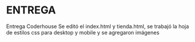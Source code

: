 # ENTREGA
Entrega Coderhouse
Se editó el index.html y tienda.html, se trabajó la hoja de estilos css para desktop y mobile y se agregaron imágenes
